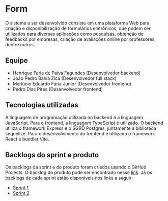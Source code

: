 # Form

O sistema a ser desenvolvido consiste em uma plataforma Web para criação e disponibilização de formulários eletrônicos, que podem ser utilizados para diversas aplicações como pesquisas, obtenção de feedbacks por empresas, criação de avaliações online por professores, dentre outros.

## Equipe

- Henrique Faria de Paiva Fagundes (Desenvolvedor backend)
- João Pedro Bahia Zica (Desenvolvedor full stack)
- Marlúcio Eduardo Faria Junior (Desenvolvedor frontend)
- Pedro Dias Pires (Desenvolvedor frontend)

## Tecnologias utilizadas

A linguagem de programação utilizada no backend é a linguagem JavaScript. Para o frontend, a linguagem TypeScript é utilizado. O backend utiliza o framework Express e o SGBD Postgres, juntamente à biblioteca sequelize. Para o desenvolvimento do frontend é utilizado o framework React e bundler Vite.

## Backlogs do sprint e produto

Os backlogs da sprint e do produto foram criados usando o GitHub Projects. O backlog do produto pode ser encontrado nesse [link](https://github.com/PedroPires20/Form/projects/3). Já os backlogs de cada sprint estão disponíveis nos links a seguir:

- [Sprint 1](https://github.com/PedroPires20/Form/projects/1)
- [Sprint 2](https://github.com/PedroPires20/Form/projects/4)
